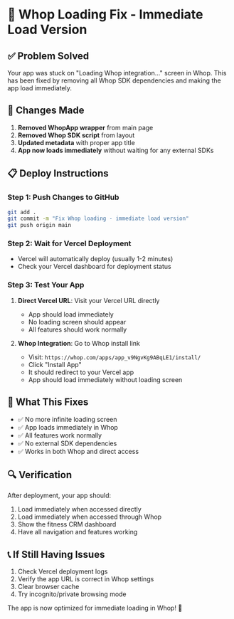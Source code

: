 # 🚀 Whop Loading Fix - Immediate Load Version

## ✅ Problem Solved
Your app was stuck on "Loading Whop integration..." screen in Whop. This has been fixed by removing all Whop SDK dependencies and making the app load immediately.

## 🔧 Changes Made
1. **Removed WhopApp wrapper** from main page
2. **Removed Whop SDK script** from layout
3. **Updated metadata** with proper app title
4. **App now loads immediately** without waiting for any external SDKs

## 📋 Deploy Instructions

### Step 1: Push Changes to GitHub
```bash
git add .
git commit -m "Fix Whop loading - immediate load version"
git push origin main
```

### Step 2: Wait for Vercel Deployment
- Vercel will automatically deploy (usually 1-2 minutes)
- Check your Vercel dashboard for deployment status

### Step 3: Test Your App
1. **Direct Vercel URL**: Visit your Vercel URL directly
   - App should load immediately
   - No loading screen should appear
   - All features should work normally

2. **Whop Integration**: Go to Whop install link
   - Visit: `https://whop.com/apps/app_v9NgvKg9ABqLE1/install/`
   - Click "Install App"
   - It should redirect to your Vercel app
   - App should load immediately without loading screen

## 🎯 What This Fixes
- ✅ No more infinite loading screen
- ✅ App loads immediately in Whop
- ✅ All features work normally
- ✅ No external SDK dependencies
- ✅ Works in both Whop and direct access

## 🔍 Verification
After deployment, your app should:
1. Load immediately when accessed directly
2. Load immediately when accessed through Whop
3. Show the fitness CRM dashboard
4. Have all navigation and features working

## 📞 If Still Having Issues
1. Check Vercel deployment logs
2. Verify the app URL is correct in Whop settings
3. Clear browser cache
4. Try incognito/private browsing mode

The app is now optimized for immediate loading in Whop! 🎉


